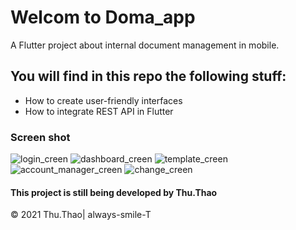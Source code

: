 # Welcom to Doma_app

A Flutter project about internal document management in mobile.

## You will find in this repo the following stuff:
* How to create user-friendly interfaces
* How to integrate REST API in Flutter



### Screen shot
![login_creen](https://github.com/always-smile-T/Document-Management---mobile-app/blob/master/layout_images/login_doma.png)
![dashboard_creen](https://github.com/always-smile-T/Document-Management---mobile-app/blob/master/layout_images/dashborad_sreen.png)
![template_creen](https://github.com/always-smile-T/Document-Management---mobile-app/blob/master/layout_images/template_creen.png)
![account_manager_creen](https://github.com/always-smile-T/Document-Management---mobile-app/blob/master/layout_images/manager_account_screen.png)
![change_creen](https://github.com/always-smile-T/Document-Management---mobile-app/blob/master/layout_images/change_info_screen.png)


#### This project is still being developed by Thu.Thao

© 2021 Thu.Thao| always-smile-T
